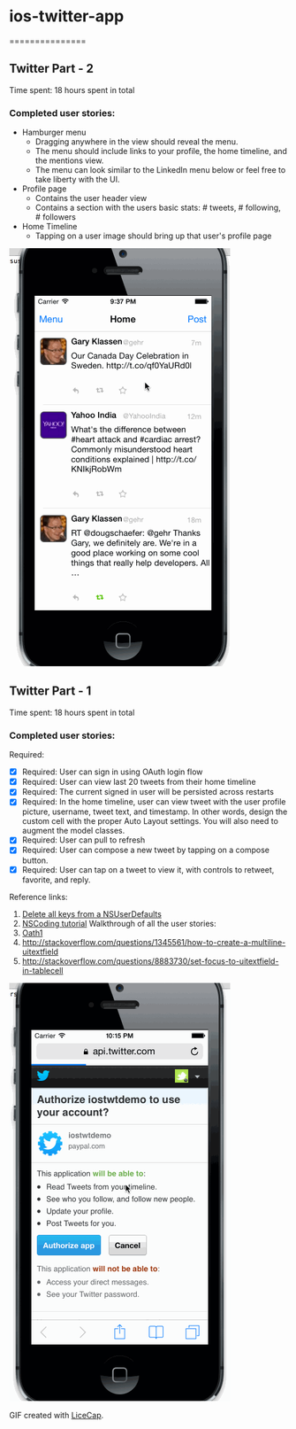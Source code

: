 # ios-twitter-app
===============

## Twitter Part - 2

Time spent: 18 hours spent in total

### Completed user stories:

* Hamburger menu
  * Dragging anywhere in the view should reveal the menu.
  * The menu should include links to your profile, the home timeline, and the mentions view.
  * The menu can look similar to the LinkedIn menu below or feel free to take liberty with the UI.
* Profile page
  * Contains the user header view
  * Contains a section with the users basic stats: # tweets, # following, # followers
* Home Timeline
  * Tapping on a user image should bring up that user's profile page

![Video Walkthrough](https://raw.githubusercontent.com/sumitsavla/ios-twitter-app/master/twitter_additional.gif)

## Twitter Part - 1

Time spent: 18 hours spent in total

### Completed user stories:

Required:
 * [x] Required: User can sign in using OAuth login flow 
 * [x] Required: User can view last 20 tweets from their home timeline
 * [x] Required: The current signed in user will be persisted across restarts
 * [x] Required: In the home timeline, user can view tweet with the user profile picture, username, tweet text, and timestamp.  In other words, design the custom cell with the proper Auto Layout settings.  You will also need to augment the model classes.
 * [x] Required: User can pull to refresh
 * [x] Required: User can compose a new tweet by tapping on a compose button.
 * [x] Required: User can tap on a tweet to view it, with controls to retweet, favorite, and reply.

Reference links:
1. [Delete all keys from a NSUserDefaults](http://stackoverflow.com/questions/6797096/delete-all-keys-from-a-nsuserdefaults-dictionary-iphone)
2. [NSCoding tutorial](http://www.raywenderlich.com/1914/nscoding-tutorial-for-ios-how-to-save-your-app-data)
Walkthrough of all the user stories:
3. [Oath1](https://github.com/bdbergeron/BDBOAuth1Manager)
4. http://stackoverflow.com/questions/1345561/how-to-create-a-multiline-uitextfield
5. http://stackoverflow.com/questions/8883730/set-focus-to-uitextfield-in-tablecell

![Video Walkthrough](https://raw.githubusercontent.com/sumitsavla/ios-twitter-app/master/twitter2.gif)

GIF created with [LiceCap](http://www.cockos.com/licecap/).

